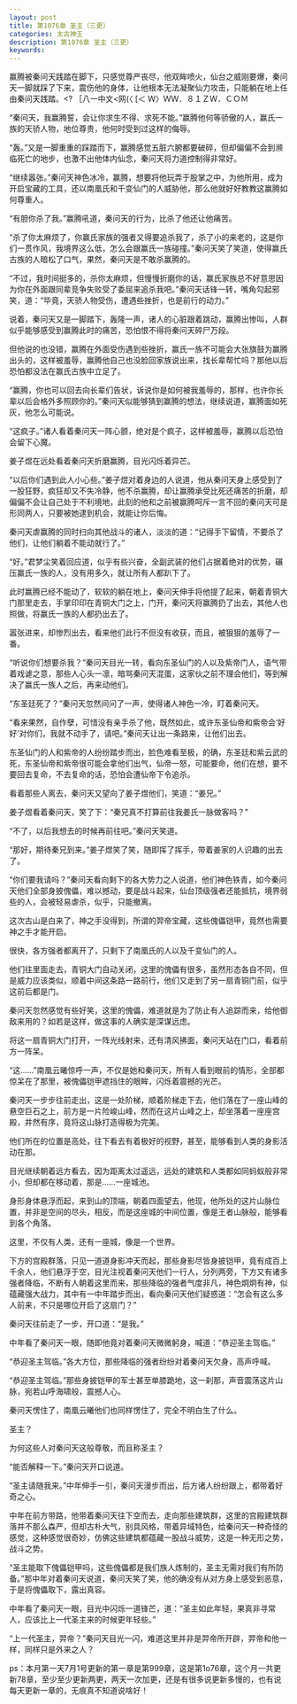 ```yaml
---
layout: post
title: 第1076章 圣主（三更）
categories: 太古神王
description: 第1076章 圣主（三更）
keywords:
---
```


赢腾被秦问天践踏在脚下，只感觉尊严丧尽，他双眸喷火，仙台之威刚要爆，秦问天一脚就踩了下来，震伤他的身体，让他根本无法凝聚仙力攻击，只能躺在地上任由秦问天践踏。<? ［八一中文<网(〈 [＜ Ｗ〉ＷＷ．８１ＺＷ．ＣＯＭ

“秦问天，我赢腾誓，会让你求生不得、求死不能。”赢腾他何等骄傲的人，赢氏一族的天骄人物，地位尊贵，他何时受到过这样的侮辱。

“轰。”又是一脚重重的踩踏而下，赢腾感觉五脏六腑都要破碎，但却偏偏不会到濒临死亡的地步，也激不出他体内仙念，秦问天将力道控制得非常好。

“继续嚣张。”秦问天神色冰冷，赢腾，想要将他玩弄于股掌之中，为他所用，成为开启宝藏的工具，还以南凰氏和千变仙门的人威胁他，那么他就好好教教这赢腾如何尊重人。

“有胆你杀了我。”赢腾吼道，秦问天的行为，比杀了他还让他痛苦。

“杀了你太麻烦了，你赢氏家族的强者又得要追杀我了，杀了小的来老的，这是你们一贯作风，我境界这么低，怎么会跟赢氏一族碰撞。”秦问天笑了笑道，使得赢氏古族的人暗松了口气，果然，秦问天是不敢杀赢腾的。

“不过，我时间挺多的，杀你太麻烦，但慢慢折磨你的话，赢氏家族总不好意思因为你在外面跟同辈竞争失败受了委屈来追杀我吧。”秦问天话锋一转，嘴角勾起邪笑，道：“毕竟，天骄人物受伤，遭遇些挫折，也是前行的动力。”

说着，秦问天又是一脚踏下，轰隆一声，诸人的心脏跟着跳动，赢腾出惨叫，人群似乎能够感受到赢腾此时的痛苦，恐怕恨不得将秦问天碎尸万段。

但他说的也没错，赢腾在外面受伤遇到些挫折，赢氏一族不可能会大张旗鼓为赢腾出头的，这样被羞辱，赢腾他自己也没脸回家族说出来，找长辈帮忙吗？那他以后恐怕都没法在赢氏古族中立足了。

“赢腾，你也可以回去向长辈们告状，诉说你是如何被我羞辱的，那样，也许你长辈以后会格外多照顾你的。”秦问天似能够猜到赢腾的想法，继续说道，赢腾面如死灰，他怎么可能说。

“这疯子。”诸人看着秦问天一阵心颤，绝对是个疯子，这样被羞辱，赢腾以后恐怕会留下心魔。

姜子煜在远处看着秦问天折磨赢腾，目光闪烁着异芒。

“以后你们遇到此人小心些。”姜子煜对着身边的人说道，他从秦问天身上感受到了一股狂野，疯狂却又不失冷静，他不杀赢腾，却让赢腾承受比死还痛苦的折磨，却偏偏不会让自己处于不利境地，此刻的他和之前被赢腾呵斥一言不回的秦问天可是形同两人，只要被她逮到机会，就能让你后悔。

秦问天虐赢腾的同时扫向其他战斗的诸人，淡淡的道：“记得手下留情，不要杀了他们，让他们躺着不能动就行了。”

“好。”君梦尘笑着回应道，似乎有些兴奋，全副武装的他们占据着绝对的优势，碾压赢氏一族的人，没有用多久，就让所有人都趴下了。

此时赢腾已经不能动了，软软的躺在地上，秦问天伸手将他提了起来，朝着青铜大门那里走去，手掌印印在青铜大门之上，门开，秦问天将赢腾扔了出去，其他人也照做，将赢氏一族的人都扔出去了。

嚣张进来，却惨烈出去，看来他们此行不但没有收获，而且，被狠狠的羞辱了一番。

“听说你们想要杀我？”秦问天目光一转，看向东圣仙门的人以及紫帝门人，语气带着戏谑之意，那些人心头一凛，暗骂秦问天混蛋，这家伙之前不理会他们，等到解决了赢氏一族人之后，再来动他们。

“东圣廷死了？”秦问天忽然间问了一声，使得诸人神色一冷，盯着秦问天。

“看来果然，自作孽，可惜没有亲手杀了他，既然如此，或许东圣仙帝和紫帝会‘好好’对你们，我就不动手了，请吧。”秦问天让出一条路来，让他们出去。

东圣仙门的人和紫帝的人纷纷踏步而出，脸色难看至极，的确，东圣廷和紫云武的死，东圣仙帝和紫帝很可能会拿他们出气，仙帝一怒，可能要命，他们在想，要不要回去复命，不去复命的话，恐怕会遭仙帝下令追杀。

看着那些人离去，秦问天又望向了姜子煜他们，笑道：“姜兄。”

姜子煜看着秦问天，笑了下：“秦兄真不打算前往我姜氏一脉做客吗？”

“不了，以后我想去的时候再前往吧。”秦问天笑道。

“那好，期待秦兄到来。”姜子煜笑了笑，随即挥了挥手，带着姜家的人识趣的出去了。

“你们要我请吗？”秦问天看向剩下的各大势力之人说道，他们神色铁青，如今秦问天他们全部身披傀儡，难以撼动，要是战斗起来，仙台顶级强者还能抵抗，境界弱些的人，会被轻易虐杀，似乎，只能撤离。

这次古山是白来了，神之手没得到，所谓的羿帝宝藏，这些傀儡铠甲，竟然也需要神之手才能开启。

很快，各方强者都离开了，只剩下了南凰氏的人以及千变仙门的人。

他们往里面走去，青铜大门自动关闭，这里的傀儡有很多，虽然形态各自不同，但是威力应该类似，顺着中间这条路一路前行，他们又走到了另一扇青铜门前，似乎这前后都是门。

秦问天忽然感觉有些好笑，这里的傀儡，难道就是为了防止有人追踪而来，给他御敌来用的？如若是这样，做这事的人确实是深谋远虑。

将这一扇青铜大门打开，一阵光线射来，还有清风拂面，秦问天站在门口，看着前方一阵呆。

“这……”南凰云曦惊呼一声，不仅是她和秦问天，所有人看到眼前的情形，全部都惊呆在了那里，被傀儡铠甲遮挡住的眼眸，闪烁着震撼的光芒。

秦问天一步步往前走出，这是一处阶梯，顺着阶梯走下去，他们落在了一座山峰的悬空巨石之上，前方是一片险峻山峰，然而在这片山峰之上，却坐落着一座座宫殿，井然有序，竟将这山脉打造得极为完美。

他们所在的位置是高处，往下看去有着极好的视野，甚至，能够看到人类的身影活动在那。

目光继续朝着远方看去，因为距离太过遥远，远处的建筑和人类都如同蚂蚁般非常小，但却都在移动着，那是……一座城池。

身形身体悬浮而起，来到山的顶端，朝着四面望去，他现，他所处的这片山脉位置，并非是空间的尽头，相反，而是这座城的中间位置，像是王者山脉般，能够看到各个角落。

这里，不仅有人类，还有一座城，像是一个世界。

下方的宫殿群落，只见一道道身影冲天而起，那些身影尽皆身披铠甲，竟有成百上千余人，他们悬浮于空，目光注视着秦问天他们一行人，分列两旁，下方又有诸多强者降临，不断有人朝着这里而来，那些降临的强者气度非凡，神色炯炯有神，似蕴藏强大战力，其中有一中年踏步而出，看向秦问天他们疑惑道：“怎会有这么多人前来，不只是哪位开启了这扇门？”

秦问天往前走了一步，开口道：“是我。”

中年看了秦问天一眼，随即他竟对着秦问天微微躬身，喊道：“恭迎圣主驾临。”

“恭迎圣主驾临。”各大方位，那些降临的强者纷纷对着秦问天欠身，高声呼喊。

“恭迎圣主驾临。”那些身披铠甲的军士甚至单膝跪地，这一刹那，声音震荡这片山脉，宛若山呼海啸般，震撼人心。

秦问天愣住了，南凰云曦他们也同样愣住了，完全不明白生了什么。

圣主？

为何这些人对秦问天这般尊敬，而且称圣主？

“能否解释一下。”秦问天开口说道。

“圣主请随我来。”中年伸手一引，秦问天漫步而出，后方诸人纷纷跟上，都带着好奇之心。

中年在前方带路，他带着秦问天往下空而去，走向那些建筑群，这里的宫殿建筑群落并不那么森严，但却古朴大气，别具风格，带着异域特色，给秦问天一种奇怪的感觉，这种感觉很奇妙，仿佛这些建筑都蕴藏一股战斗威势，这是一种无形之势，战斗之势。

“圣主能取下傀儡铠甲吗，这些傀儡都是我们族人炼制的，圣主无需对我们有所防备。”那中年对着秦问天说道，秦问天笑了笑，他的确没有从对方身上感受到恶意，于是将傀儡取下，露出真容。

中年看了秦问天一眼，目光中闪烁一道锋芒，道：“圣主如此年轻，果真非寻常人，应该比上一代圣主来的时候更年轻些。”

“上一代圣主，羿帝？”秦问天目光一闪，难道这里并非是羿帝所开辟，羿帝和他一样，同样只是外来之人？

ps：本月第一天7月1号更新的第一章是第999章，这是第1o76章，这个月一共更新78章，至少至少更新两更，两天一次加更，还是有很多说更新多慢的，也有说每天更新一章的，无痕真不知道说啥好！
